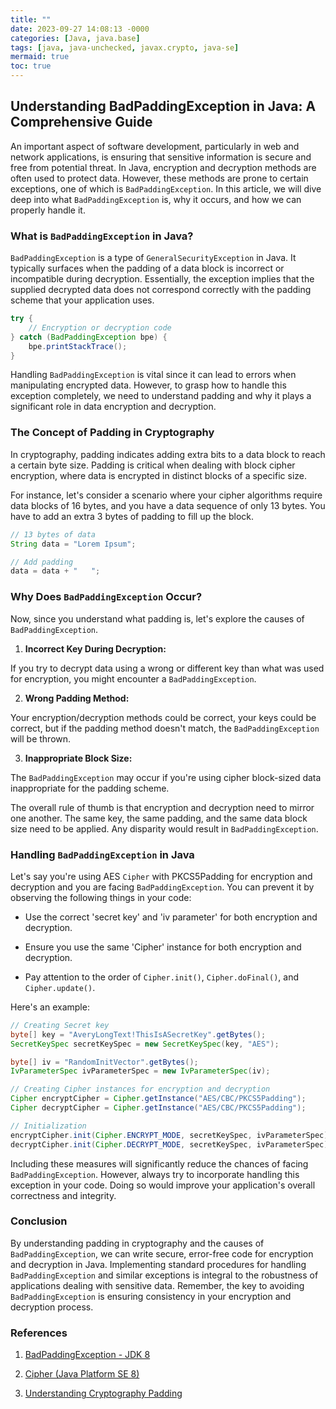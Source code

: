 ```yaml
---
title: ""
date: 2023-09-27 14:08:13 -0000
categories: [Java, java.base]
tags: [java, java-unchecked, javax.crypto, java-se]
mermaid: true
toc: true
---
```


## Understanding BadPaddingException in Java: A Comprehensive Guide

An important aspect of software development, particularly in web and network applications, is ensuring that sensitive information is secure and free from potential threat. In Java, encryption and decryption methods are often used to protect data. However, these methods are prone to certain exceptions, one of which is `BadPaddingException`. In this article, we will dive deep into what `BadPaddingException` is, why it occurs, and how we can properly handle it.

### What is `BadPaddingException` in Java?

`BadPaddingException` is a type of `GeneralSecurityException` in Java. It typically surfaces when the padding of a data block is incorrect or incompatible during decryption. Essentially, the exception implies that the supplied decrypted data does not correspond correctly with the padding scheme that your application uses. 

```java
try {
    // Encryption or decryption code
} catch (BadPaddingException bpe) {
    bpe.printStackTrace();
}
```

Handling `BadPaddingException` is vital since it can lead to errors when manipulating encrypted data. However, to grasp how to handle this exception completely, we need to understand padding and why it plays a significant role in data encryption and decryption.

### The Concept of Padding in Cryptography

In cryptography, padding indicates adding extra bits to a data block to reach a certain byte size. Padding is critical when dealing with block cipher encryption, where data is encrypted in distinct blocks of a specific size.

For instance, let's consider a scenario where your cipher algorithms require data blocks of 16 bytes, and you have a data sequence of only 13 bytes.  You have to add an extra 3 bytes of padding to fill up the block.

```java
// 13 bytes of data
String data = "Lorem Ipsum";

// Add padding
data = data + "   ";
```
 
### Why Does `BadPaddingException` Occur?

Now, since you understand what padding is, let's explore the causes of `BadPaddingException`.  

1. **Incorrect Key During Decryption:**

If you try to decrypt data using a wrong or different key than what was used for encryption, you might encounter a `BadPaddingException`. 

2. **Wrong Padding Method:**

Your encryption/decryption methods could be correct, your keys could be correct, but if the padding method doesn't match, the `BadPaddingException` will be thrown. 

3. **Inappropriate Block Size:**

The `BadPaddingException` may occur if you're using cipher block-sized data inappropriate for the padding scheme.

The overall rule of thumb is that encryption and decryption need to mirror one another. The same key, the same padding, and the same data block size need to be applied. Any disparity would result in `BadPaddingException`.

### Handling `BadPaddingException` in Java

Let's say you're using AES `Cipher` with PKCS5Padding for encryption and decryption and you are facing `BadPaddingException`. You can prevent it by observing the following things in your code:

- Use the correct 'secret key' and 'iv parameter' for both encryption and decryption.

- Ensure you use the same 'Cipher' instance for both encryption and decryption.

- Pay attention to the order of `Cipher.init()`, `Cipher.doFinal()`, and `Cipher.update()`. 

Here's an example:

```java
// Creating Secret key
byte[] key = "AveryLongText!ThisIsASecretKey".getBytes();
SecretKeySpec secretKeySpec = new SecretKeySpec(key, "AES");

byte[] iv = "RandomInitVector".getBytes();
IvParameterSpec ivParameterSpec = new IvParameterSpec(iv);

// Creating Cipher instances for encryption and decryption
Cipher encryptCipher = Cipher.getInstance("AES/CBC/PKCS5Padding");
Cipher decryptCipher = Cipher.getInstance("AES/CBC/PKCS5Padding");

// Initialization
encryptCipher.init(Cipher.ENCRYPT_MODE, secretKeySpec, ivParameterSpec);
decryptCipher.init(Cipher.DECRYPT_MODE, secretKeySpec, ivParameterSpec);
```

Including these measures will significantly reduce the chances of facing `BadPaddingException`. However, always try to incorporate handling this exception in your code. Doing so would improve your application's overall correctness and integrity.

### Conclusion

By understanding padding in cryptography and the causes of `BadPaddingException`, we can write secure, error-free code for encryption and decryption in Java. Implementing standard procedures for handling `BadPaddingException` and similar exceptions is integral to the robustness of applications dealing with sensitive data. Remember, the key to avoiding `BadPaddingException` is ensuring consistency in your encryption and decryption process.

### References

1. [BadPaddingException - JDK 8](https://docs.oracle.com/javase/8/docs/api/javax/crypto/BadPaddingException.html)

2. [Cipher (Java Platform SE 8)](https://docs.oracle.com/javase/8/docs/api/javax/crypto/Cipher.html)

3. [Understanding Cryptography Padding](https://crypto.stackexchange.com/questions/4867/why-is-padding-used-in-cryptography-java)